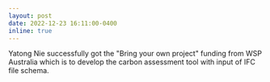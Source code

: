 ```yaml
---
layout: post
date: 2022-12-23 16:11:00-0400
inline: true
---
```


Yatong Nie successfully got the "Bring your own project" funding from WSP Australia which is to develop the carbon assessment tool with input of IFC file schema.